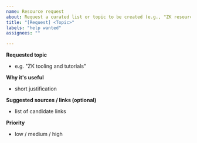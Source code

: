 ```yaml
---
name: Resource request
about: Request a curated list or topic to be created (e.g., "ZK resources", "Bridge security")
title: "[Request] <Topic>"
labels: "help wanted"
assignees: ""

---
```


**Requested topic**
- e.g. "ZK tooling and tutorials"

**Why it's useful**
- short justification

**Suggested sources / links (optional)**
- list of candidate links

**Priority**
- low / medium / high
